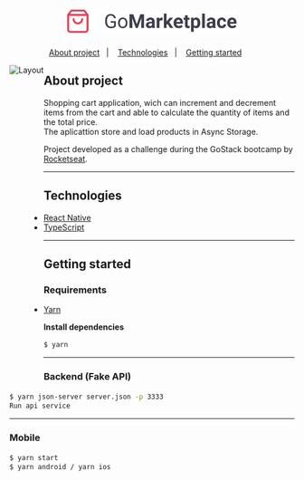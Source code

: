 <h1 align="center">
  <img width="300" alt="logo" src="https://github.com/g4-lima/go-marketplace/blob/master/src/assets/logo@3x.png?raw=true">
</h1>

<p align="center">
  <a href="#about-project">About project</a>&nbsp;&nbsp;&nbsp;|&nbsp;&nbsp;&nbsp;
  <a href="#technologies">Technologies</a>&nbsp;&nbsp;&nbsp;|&nbsp;&nbsp;&nbsp;
  <a href="#getting-started">Getting started</a>&nbsp;&nbsp;&nbsp;&nbsp;&nbsp;&nbsp;
</p>

<img align="left" height="550" alt="Layout" src="https://s1.gifyu.com/images/GoMarketplace.gif">

## About project

Shopping cart application, wich can increment and decrement items from the cart and able to calculate the quantity of items and the total price. </br>
The aplicattion store and load products in Async Storage.

Project developed as a challenge during the GoStack bootcamp by [Rocketseat](https://rocketseat.com.br/).

---

## Technologies

- [React Native](https://reactnative.dev/)
- [TypeScript](https://www.typescriptlang.org/)

---

## Getting started


### Requirements

- [Yarn](https://classic.yarnpkg.com/)

**Install dependencies**

```sh
$ yarn
```

---


### Backend (Fake API)

```sh
$ yarn json-server server.json -p 3333
Run api service
```

---


### Mobile

```sh
$ yarn start
$ yarn android / yarn ios

```

